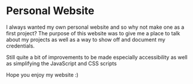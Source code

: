 # Personal Website
I always wanted my own personal website and so why not make one as a first project? The purpose of this website was to give me a place to talk about my projects as well as a way to show off and document my credentials.

Still quite a bit of improvements to be made especially accessibility as well as simplifying the JavaScript and CSS scripts

Hope you enjoy my website :)
